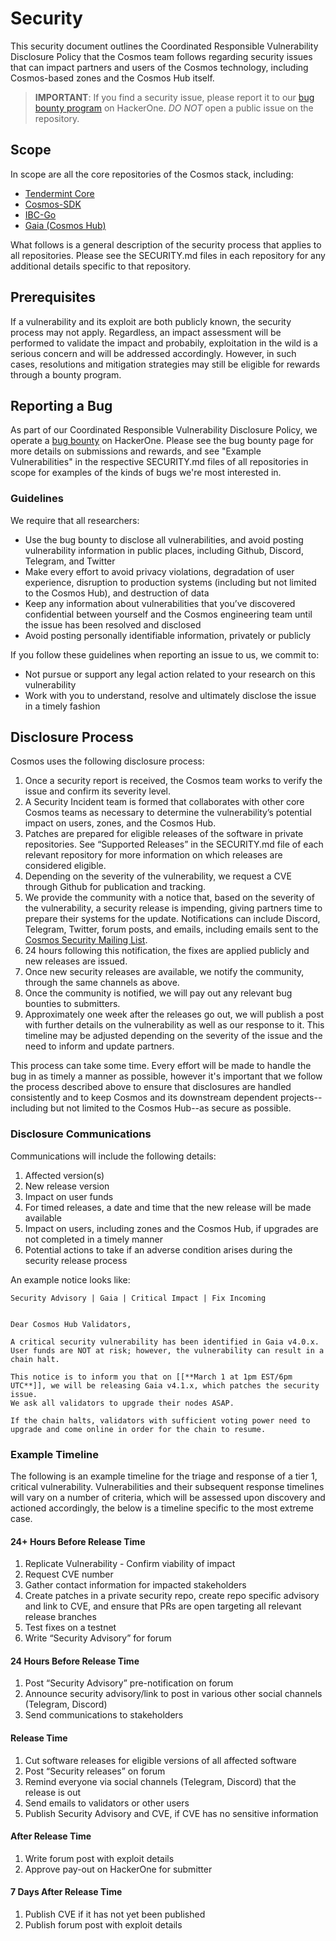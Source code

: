 # Security

This security document outlines the Coordinated Responsible Vulnerability Disclosure Policy that the Cosmos team follows regarding security issues 
that can impact partners and users of the Cosmos technology, including
Cosmos-based zones and the Cosmos Hub itself.

> **IMPORTANT**: If you find a security issue, 
please report it to our [bug bounty program](https://hackerone.com/cosmos) on HackerOne. *DO NOT* open a public issue on the repository.

## Scope

In scope are all the core repositories of the Cosmos stack, including:

- [Tendermint Core](https://github.com/tendermint/tendermint)
- [Cosmos-SDK](https://github.com/cosmos/cosmos-sdk)
- [IBC-Go](https://github.com/cosmos/ibc-go)
- [Gaia (Cosmos Hub)](https://github.com/cosmos/gaia)

What follows is a general description of the security process that applies to
all repositories. Please see the SECURITY.md files in each repository for any additional details specific to that repository.

## Prerequisites

If a vulnerability and its exploit are both publicly known, the security process may not apply. Regardless, an impact assessment will be performed to validate the impact and probabily, exploitation in the wild is a serious concern and will be addressed accordingly.
However, in such cases, resolutions and mitigation strategies may still be eligible for rewards through a bounty program.

## Reporting a Bug

As part of our Coordinated Responsible Vulnerability Disclosure
Policy, we operate a [bug bounty](https://hackerone.com/cosmos) on HackerOne.
Please see the bug bounty page for more details on submissions and rewards, and see "Example Vulnerabilities" 
in the respective SECURITY.md files of all repositories in scope for examples of the kinds of bugs we're most interested in.

### Guidelines

We require that all researchers:

* Use the bug bounty to disclose all vulnerabilities, and avoid posting vulnerability information in public places, including Github, Discord, Telegram, and Twitter
* Make every effort to avoid privacy violations, degradation of user experience, disruption to production systems (including but not limited to the Cosmos Hub), and destruction of data
* Keep any information about vulnerabilities that you’ve discovered confidential between yourself and the Cosmos engineering team until the issue has been resolved and disclosed
* Avoid posting personally identifiable information, privately or publicly

If you follow these guidelines when reporting an issue to us, we commit to:

* Not pursue or support any legal action related to your research on this vulnerability
* Work with you to understand, resolve and ultimately disclose the issue in a timely fashion

## Disclosure Process

Cosmos uses the following disclosure process:

1. Once a security report is received, the Cosmos team works to verify the issue and confirm its severity level.
2. A Security Incident team is formed that collaborates with other core Cosmos teams as necessary to determine the vulnerability’s potential impact on users, zones, and the Cosmos Hub.
3. Patches are prepared for eligible releases of the software in private repositories. See “Supported Releases” in the SECURITY.md file of each relevant repository for more information on which releases are considered eligible.
4. Depending on the severity of the vulnerability, we request a CVE through Github for publication and tracking.
5. We provide the community with a notice that, based on the severity of the vulnerability, a security release is impending, giving partners time to prepare their systems for the update. Notifications can include Discord, Telegram, Twitter, forum posts, and emails, including emails sent to the [Cosmos Security Mailing List](TODO).
6. 24 hours following this notification, the fixes are applied publicly and new releases are issued.
7. Once new security releases are available, we notify the community, through the same channels as above. <!-- We also publish a Security Advisory on Github and publish the CVE, as long as neither the Security Advisory nor the CVE include any information on how to exploit these vulnerabilities beyond what information is already available in the patch itself. -->
8. Once the community is notified, we will pay out any relevant bug bounties to submitters.
9. Approximately one week after the releases go out, we will publish a post with further details on the vulnerability as well as our response to it. This timeline may be adjusted depending on the severity of the issue and the need to inform and update partners.

This process can take some time. Every effort will be made to handle the bug in as timely a manner as possible, however it's important that we follow the process described above to ensure that disclosures are handled consistently and to keep Cosmos and its downstream dependent projects--including but not limited to the Cosmos Hub--as secure as possible.

### Disclosure Communications

Communications will include the following details:
1. Affected version(s)
1. New release version
1. Impact on user funds
1. For timed releases, a date and time that the new release will be made available
1. Impact on users, including zones and the Cosmos Hub, if upgrades are not completed in a timely manner
1. Potential actions to take if an adverse condition arises during the security release process

An example notice looks like:

```
Security Advisory | Gaia | Critical Impact | Fix Incoming


Dear Cosmos Hub Validators,

A critical security vulnerability has been identified in Gaia v4.0.x. 
User funds are NOT at risk; however, the vulnerability can result in a chain halt.

This notice is to inform you that on [[**March 1 at 1pm EST/6pm UTC**]], we will be releasing Gaia v4.1.x, which patches the security issue. 
We ask all validators to upgrade their nodes ASAP.

If the chain halts, validators with sufficient voting power need to upgrade and come online in order for the chain to resume.
```

### Example Timeline

The following is an example timeline for the triage and response of a tier 1, critical vulnerability. Vulnerabilities and their subsequent response timelines will vary on a number of criteria, which will be assessed upon discovery and actioned accordingly, the below is a timeline specific to the most extreme case.

#### 24+ Hours Before Release Time

1. Replicate Vulnerability - Confirm viability of impact
2. Request CVE number 
3. Gather contact information for impacted stakeholders 
4. Create patches in a private security repo, create repo specific advisory and link to CVE, and ensure that PRs are open targeting all relevant release branches 
5. Test fixes on a testnet  
6. Write “Security Advisory” for forum 

#### 24 Hours Before Release Time

1. Post “Security Advisory” pre-notification on forum 
1. Announce security advisory/link to post in various other social channels (Telegram, Discord)
1. Send communications to stakeholders 

#### Release Time

1. Cut software releases for eligible versions of all affected software 
1. Post “Security releases” on forum
1. Remind everyone via social channels (Telegram, Discord)  that the release is out 
1. Send emails to validators or other users 
1. Publish Security Advisory and CVE, if CVE has no sensitive information

#### After Release Time

1. Write forum post with exploit details 
2. Approve pay-out on HackerOne for submitter 

#### 7 Days After Release Time

1. Publish CVE if it has not yet been published 
2. Publish forum post with exploit details 

